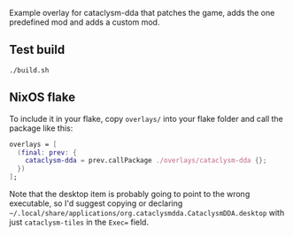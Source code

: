Example overlay for cataclysm-dda that patches the game, adds the one predefined mod and adds a custom mod.

## Test build

`./build.sh`

## NixOS flake

To include it in your flake, copy `overlays/` into your flake folder and call the package like this:

```nix
overlays = [
  (final: prev: {
    cataclysm-dda = prev.callPackage ./overlays/cataclysm-dda {};
  })
];
```

Note that the desktop item is probably going to point to the wrong executable, so I'd suggest copying or declaring `~/.local/share/applications/org.cataclysmdda.CataclysmDDA.desktop` with just `cataclysm-tiles` in the `Exec=` field.
